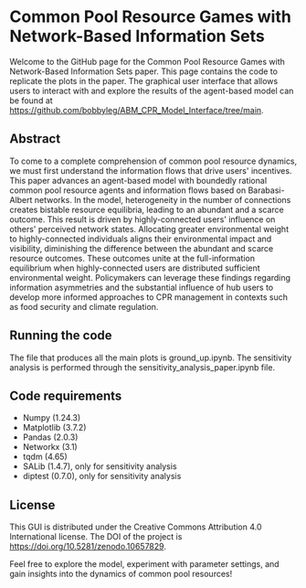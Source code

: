 # Common Pool Resource Games with Network-Based Information Sets

Welcome to the GitHub page for the Common Pool Resource Games with Network-Based Information Sets paper. This page contains the code to replicate the plots in the paper. The graphical user interface that allows users to interact with and explore the results of the agent-based model can be found at https://github.com/bobbyleg/ABM_CPR_Model_Interface/tree/main.

## Abstract

To come to a complete comprehension of common pool resource dynamics, we must first understand the information flows that drive users' incentives. This paper advances an agent-based model with boundedly rational common pool resource agents and information flows based on Barabasi-Albert networks. In the model, heterogeneity in the number of connections creates bistable resource equilibria, leading to an abundant and a scarce outcome. This result is driven by highly-connected users' influence on others' perceived network states. Allocating greater environmental weight to highly-connected individuals aligns their environmental impact and visibility, diminishing the difference between the abundant and scarce resource outcomes. These outcomes unite at the full-information equilibrium when highly-connected users are distributed sufficient environmental weight. Policymakers can leverage these findings regarding information asymmetries and the substantial influence of hub users to develop more informed approaches to CPR management in contexts such as food security and climate regulation. 

## Running the code

The file that produces all the main plots is ground_up.ipynb. The sensitivity analysis is performed through the sensitivity_analysis_paper.ipynb file. 

## Code requirements

-	Numpy (1.24.3)
-	Matplotlib (3.7.2)
-	Pandas (2.0.3)
-	Networkx (3.1)
-	tqdm (4.65)
-	SALib (1.4.7), only for sensitivity analysis
-	diptest (0.7.0), only for sensitivity analysis

## License

This GUI is distributed under the Creative Commons Attribution 4.0 International license.
The DOI of the project is https://doi.org/10.5281/zenodo.10657829.

Feel free to explore the model, experiment with parameter settings, and gain insights into the dynamics of common pool resources!
